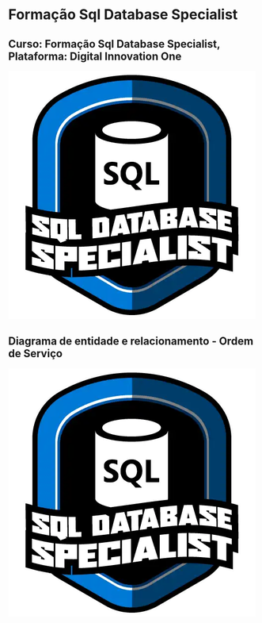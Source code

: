 # Formação Sql Database Specialist
## Curso: Formação Sql Database Specialist, Plataforma: Digital Innovation One
![imagem](/imagens/Logo-Sql-Especialist.webp)

## Diagrama de entidade e relacionamento - Ordem de Serviço
![imagem](/imagens/Logo-Sql-Especialist.webp)
